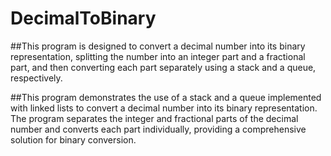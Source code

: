 # DecimalToBinary
##This program is designed to convert a decimal number into its binary representation, splitting the number into an integer part and a fractional part, and then converting each part separately using a stack and a queue, respectively.

##This program demonstrates the use of a stack and a queue implemented with linked lists to convert a decimal number into its binary representation. The program separates the integer and fractional parts of the decimal number and converts each part individually, providing a comprehensive solution for binary conversion.
